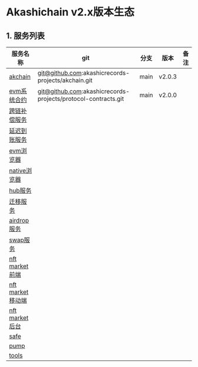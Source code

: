# Akashichain v2.x版本生态

## 1. 服务列表
| 服务名称 | git | 分支 | 版本 | 备注 |
| ---- | ---- | ---- | ---- | ---- |
| [akchain](https://github.com/akashicrecords-projects/akchain) | git@github.com:akashicrecords-projects/akchain.git | main | v2.0.3 | |
| [evm系统合约](https://github.com/akashicrecords-projects/protocol-contracts) | git@github.com:akashicrecords-projects/protocol-contracts.git | main | v2.0.0 | |
| [跨链补偿服务]() | | | | |
| [延迟到账服务]() | | | | |
| [evm浏览器]() | | | | |
| [native浏览器]() | | | | |
| [hub服务]() | | | | |
| [迁移服务]() | | | | |
| [airdrop服务]() | | | | |
| [swap服务]() | | | | |
| [nft market前端]() | | | | |
| [nft market移动端]() | | | | |
| [nft market后台]() | | | | |
| [safe]() | | | | |
| [pump]() | | | | |
| [tools]() | | | | |
